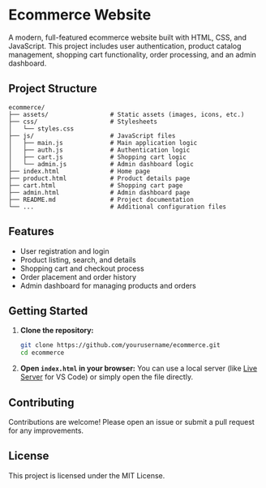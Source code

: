 # Ecommerce Website

A modern, full-featured ecommerce website built with HTML, CSS, and JavaScript. This project includes user authentication, product catalog management, shopping cart functionality, order processing, and an admin dashboard.

## Project Structure

```
ecommerce/
├── assets/                 # Static assets (images, icons, etc.)
├── css/                    # Stylesheets
│   └── styles.css
├── js/                     # JavaScript files
│   ├── main.js             # Main application logic
│   ├── auth.js             # Authentication logic
│   ├── cart.js             # Shopping cart logic
│   └── admin.js            # Admin dashboard logic
├── index.html              # Home page
├── product.html            # Product details page
├── cart.html               # Shopping cart page
├── admin.html              # Admin dashboard page
├── README.md               # Project documentation
└── ...                     # Additional configuration files
```

## Features

- User registration and login
- Product listing, search, and details
- Shopping cart and checkout process
- Order placement and order history
- Admin dashboard for managing products and orders

## Getting Started

1. **Clone the repository:**
    ```bash
    git clone https://github.com/yourusername/ecommerce.git
    cd ecommerce
    ```

2. **Open `index.html` in your browser:**
    You can use a local server (like [Live Server](https://marketplace.visualstudio.com/items?itemName=ritwickdey.LiveServer) for VS Code) or simply open the file directly.

## Contributing

Contributions are welcome! Please open an issue or submit a pull request for any improvements.

## License

This project is licensed under the MIT License.